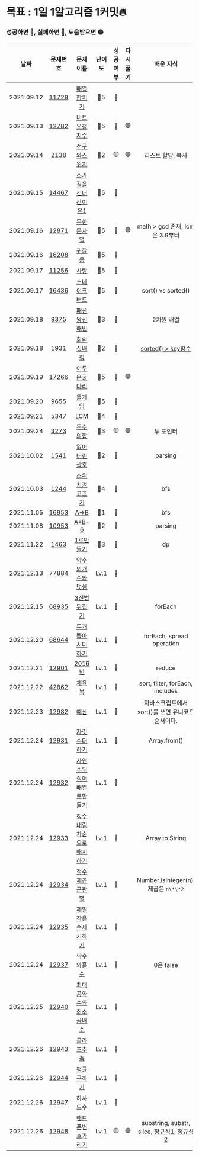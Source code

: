 # 목표 : 1일 1알고리즘 1커밋🔥

### 성공하면 🔵, 실패하면 🔴, 도움받으면 🟡

|    날짜    |                             문제번호                              |                                       문제이름                                       | 난이도 | 성공여부 | 다시풀기 |                                                   배운 지식                                                    |
| :--------: | :---------------------------------------------------------------: | :----------------------------------------------------------------------------------: | :----: | :------: | :------: | :------------------------------------------------------------------------------------------------------------: |
| 2021.09.12 |          [11728](https://www.acmicpc.net/problem/11728)           |                 [배열합치기](https://www.acmicpc.net/problem/11728)                  |  🥈5   |    🔵    |          |                                                                                                                |
| 2021.09.13 |          [12782](https://www.acmicpc.net/problem/12782)           |                [비트우정지수](https://www.acmicpc.net/problem/12782)                 |  🥈5   |    🔵    |    🟣    |                                                                                                                |
| 2021.09.14 |           [2138](https://www.acmicpc.net/problem/2138)            |                 [전구와스위치](https://www.acmicpc.net/problem/2138)                 |  🥈2   |    🟡    |    🟣    |                                               리스트 할당, 복사                                                |
| 2021.09.15 |          [14467](https://www.acmicpc.net/problem/14467)           |             [소가길을건너간이유1](https://www.acmicpc.net/problem/14467)             |  🥈5   |    🔵    |          |                                                                                                                |
| 2021.09.16 |          [12871](https://www.acmicpc.net/problem/12871)           |                 [무한문자열](https://www.acmicpc.net/problem/12871)                  |  🥈5   |    🔵    |    🟣    |                                         math > gcd 존재, lcm은 3.9부터                                         |
| 2021.09.16 |          [16208](https://www.acmicpc.net/problem/16208)           |                   [귀찮음](https://www.acmicpc.net/problem/16208)                    |  🥈5   |    🔵    |          |                                                                                                                |
| 2021.09.17 |          [11256](https://www.acmicpc.net/problem/11256)           |                    [사탕](https://www.acmicpc.net/problem/11256)                     |  🥈5   |    🔵    |          |                                                                                                                |
| 2021.09.17 |          [16436](https://www.acmicpc.net/problem/16436)           |                [스네이크버드](https://www.acmicpc.net/problem/16436)                 |  🥈5   |    🔵    |          |                                               sort() vs sorted()                                               |
| 2021.09.18 |           [9375](https://www.acmicpc.net/problem/9375)            |                 [패션왕신해빈](https://www.acmicpc.net/problem/9375)                 |  🥈3   |    🔵    |          |                                                   2차원 배열                                                   |
| 2021.09.18 |           [1931](https://www.acmicpc.net/problem/1931)            |                  [회의실배정](https://www.acmicpc.net/problem/1931)                  |  🥈2   |    🔵    |          |                     [sorted() > key함수](https://docs.python.org/ko/3/howto/sorting.html)                      |
| 2021.09.19 |          [17266](https://www.acmicpc.net/problem/17266)           |                [어두운굴다리](https://www.acmicpc.net/problem/17266)                 |  🥈5   |    🔵    |    🟣    |                                                                                                                |
| 2021.09.20 |           [9655](https://www.acmicpc.net/problem/9655)            |                    [돌게임](https://www.acmicpc.net/problem/9655)                    |  🥈5   |    🔵    |          |                                                                                                                |
| 2021.09.21 |           [5347](https://www.acmicpc.net/problem/5347)            |                     [LCM](https://www.acmicpc.net/problem/5347)                      |  🥈4   |    🔵    |          |                                                                                                                |
| 2021.09.24 |           [3273](https://www.acmicpc.net/problem/3273)            |                   [두수의합](https://www.acmicpc.net/problem/3273)                   |  🥈3   |    🟡    |    🟣    |                                                   투 포인터                                                    |
| 2021.10.02 |           [1541](https://www.acmicpc.net/problem/1541)            |                 [잃어버린괄호](https://www.acmicpc.net/problem/1541)                 |  🥈2   |    🔵    |          |                                                    parsing                                                     |
| 2021.10.03 |           [1244](https://www.acmicpc.net/problem/1244)            |                [스위치켜고끄기](https://www.acmicpc.net/problem/1244)                |  🥈4   |    🔵    |          |                                                      bfs                                                       |
| 2021.11.05 |          [16953](https://www.acmicpc.net/problem/16953)           |                    [A->B](https://www.acmicpc.net/problem/16953)                     |  🥈1   |    🔵    |          |                                                      bfs                                                       |
| 2021.11.08 |          [10953](https://www.acmicpc.net/problem/10953)           |                    [A+B-6](https://www.acmicpc.net/problem/10953)                    |  🥉2   |    🔵    |          |                                                    parsing                                                     |
| 2021.11.22 |           [1463](https://www.acmicpc.net/problem/1463)            |                  [1로만들기](https://www.acmicpc.net/problem/1463)                   |  🥈3   |    🔵    |          |                                                       dp                                                       |
| 2021.12.13 | [77884](https://programmers.co.kr/learn/courses/30/lessons/77884) |     [약수의개수와덧셈](https://programmers.co.kr/learn/courses/30/lessons/77884)     |  Lv.1  |    🔵    |          |                                                                                                                |
| 2021.12.15 | [68935](https://programmers.co.kr/learn/courses/30/lessons/68935) |       [3진법뒤집기](https://programmers.co.kr/learn/courses/30/lessons/68935)        |  Lv.1  |    🔵    |          |                                                    forEach                                                     |
| 2021.12.20 | [68644](https://programmers.co.kr/learn/courses/30/lessons/68644) |     [두개뽑아서더하기](https://programmers.co.kr/learn/courses/30/lessons/68644)     |  Lv.1  |    🔵    |          |                                           forEach, spread operation                                            |
| 2021.12.21 | [12901](https://programmers.co.kr/learn/courses/30/lessons/12901) |          [2016년](https://programmers.co.kr/learn/courses/30/lessons/12901)          |  Lv.1  |    🔵    |          |                                                     reduce                                                     |
| 2021.12.22 | [42862](https://programmers.co.kr/learn/courses/30/lessons/42862) |          [체육복](https://programmers.co.kr/learn/courses/30/lessons/42862)          |  Lv.1  |    🔵    |          |                                        sort, filter, forEach, includes                                         |
| 2021.12.23 | [12982](https://programmers.co.kr/learn/courses/30/lessons/12982) |           [예산](https://programmers.co.kr/learn/courses/30/lessons/12982)           |  Lv.1  |    🔵    |          |                               자바스크립트에서 sort()를 쓰면 유니코드 순서이다.                                |
| 2021.12.24 | [12931](https://programmers.co.kr/learn/courses/30/lessons/12931) |       [자릿수더하기](https://programmers.co.kr/learn/courses/30/lessons/12931)       |  Lv.1  |    🔵    |          |                                                  Array.from()                                                  |
| 2021.12.24 | [12932](https://programmers.co.kr/learn/courses/30/lessons/12932) | [자연수뒤집어배열로만들기](https://programmers.co.kr/learn/courses/30/lessons/12932) |  Lv.1  |    🔵    |          |                                                                                                                |
| 2021.12.24 | [12933](https://programmers.co.kr/learn/courses/30/lessons/12933) | [정수내림차순으로배치하기](https://programmers.co.kr/learn/courses/30/lessons/12933) |  Lv.1  |    🔵    |          |                                                Array to String                                                 |
| 2021.12.24 | [12934](https://programmers.co.kr/learn/courses/30/lessons/12934) |      [정수제곱근판별](https://programmers.co.kr/learn/courses/30/lessons/12934)      |  Lv.1  |    🔵    |          |                                      Number.isInteger(n), 제곱은 `n\*\*2`                                      |
| 2021.12.24 | [12935](https://programmers.co.kr/learn/courses/30/lessons/12935) |    [제일작은수제거하기](https://programmers.co.kr/learn/courses/30/lessons/12935)    |  Lv.1  |    🔵    |          |                                                                                                                |
| 2021.12.24 | [12937](https://programmers.co.kr/learn/courses/30/lessons/12937) |        [짝수와홀수](https://programmers.co.kr/learn/courses/30/lessons/12937)        |  Lv.1  |    🔵    |          |                                                   0은 false                                                    |
| 2021.12.25 | [12940](https://programmers.co.kr/learn/courses/30/lessons/12940) |  [최대공약수와최소공배수](https://programmers.co.kr/learn/courses/30/lessons/12940)  |  Lv.1  |    🔵    |          |                                                                                                                |
| 2021.12.26 | [12943](https://programmers.co.kr/learn/courses/30/lessons/12943) |        [콜라츠추측](https://programmers.co.kr/learn/courses/30/lessons/12943)        |  Lv.1  |    🔵    |          |                                                                                                                |
| 2021.12.26 | [12944](https://programmers.co.kr/learn/courses/30/lessons/12944) |        [평균구하기](https://programmers.co.kr/learn/courses/30/lessons/12944)        |  Lv.1  |    🔵    |          |                                                                                                                |
| 2021.12.26 | [12947](https://programmers.co.kr/learn/courses/30/lessons/12947) |         [하샤드수](https://programmers.co.kr/learn/courses/30/lessons/12947)         |  Lv.1  |    🔵    |          |                                                                                                                |
| 2021.12.26 | [12948](https://programmers.co.kr/learn/courses/30/lessons/12948) |     [핸드폰번호가리기](https://programmers.co.kr/learn/courses/30/lessons/12948)     |  Lv.1  |    🟡    |    🟣    | substring, substr, slice, [정규식1](https://curryyou.tistory.com/234), [정규식2](https://beomy.tistory.com/21) |
